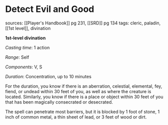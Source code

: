 # Detect Evil and Good
sources: [[Player's Handbook]] pg 231, [[SRD]] pg 134
tags: cleric, paladin, [[1st level]], divination

**1st-level divination**

*Casting time*: 1 action

*Range*: Self

*Components*: V, S

*Duration*: Concentration, up to 10 minutes

For the duration, you know if there is an aberration, celestial, elemental, fey, fiend, or undead within 30 feet of you, as well as where the creature is located. Similarly, you know if there is a place or object within 30 feet of you that has been magically consecrated or desecrated.

The spell can penetrate most barriers, but it is blocked by 1 foot of stone, 1 inch of common metal, a thin sheet of lead, or 3 feet of wood or dirt.
